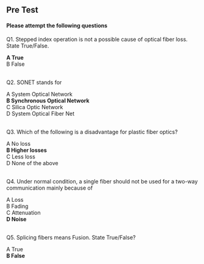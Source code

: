 ##  Pre Test 
#### Please attempt the following questions
  
  
Q1. Stepped index operation is not a possible cause of optical fiber loss. State True/False.<br>

<b>A   True</b>  
B   False    
<br>


Q2. SONET stands for<br>

A   System Optical Network  
<b>B   Synchronous Optical Network</b>  
C   Silica Optic Network  
D   System Optical Fiber Net  
<br>


Q3. Which of the following is a disadvantage for plastic fiber optics?<br>

A   No loss  
<b>B   Higher losses</b>  
C   Less loss  
D   None of the above  
<br>


Q4. Under normal condition, a single fiber should not be used for a two-way communication mainly because of<br>
  
A   Loss  
B   Fading  
C   Attenuation  
<b>D   Noise</b>  
<br>


Q5. Splicing fibers means Fusion. State True/False?<br>

A   True    
<b>B   False</b>  

